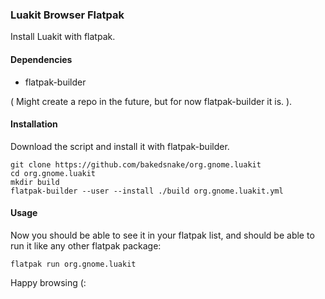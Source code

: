 ### Luakit Browser Flatpak 
Install Luakit with flatpak.

#### Dependencies
* flatpak-builder

( Might create a repo in the future, but for now flatpak-builder it is. ).

#### Installation
Download the script and install it with flatpak-builder.
```
git clone https://github.com/bakedsnake/org.gnome.luakit
cd org.gnome.luakit
mkdir build
flatpak-builder --user --install ./build org.gnome.luakit.yml
```

#### Usage
Now you should be able to see it in your flatpak list, and should be able to run it like any other flatpak package:
```
flatpak run org.gnome.luakit
```

Happy browsing (:

